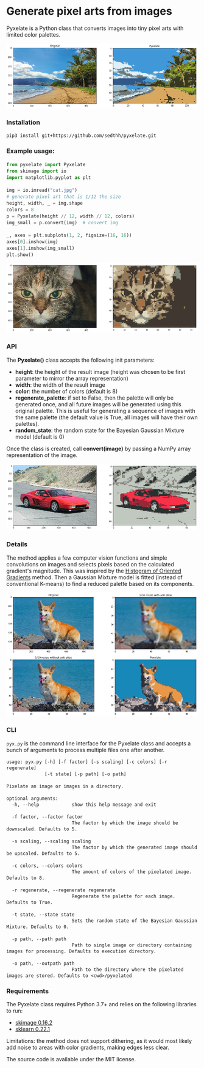 # Generate pixel arts from images
Pyxelate is a Python class that converts images into tiny pixel arts with limited color palettes.

![Definitely not cherry picking](examples/palm10.png)

### Installation

```
pip3 install git+https://github.com/sedthh/pyxelate.git
```

### Example usage:
```python
from pyxelate import Pyxelate
from skimage import io
import matplotlib.pyplot as plt

img = io.imread("cat.jpg")
# generate pixel art that is 1/12 the size
height, width, _ = img.shape 
colors = 8
p = Pyxelate(height // 12, width // 12, colors)
img_small = p.convert(img)  # convert img

_, axes = plt.subplots(1, 2, figsize=(16, 16))
axes[0].imshow(img)
axes[1].imshow(img_small)
plt.show()
``` 
![meow.exe](examples/cat2.png)

### API

The **Pyxelate()** class accepts the following init parameters:
- **height**: the height of the result image (height was chosen to be first parameter to mirror the array representation)
- **width**: the width of the result image
- **color**: the number of colors (default is 8)
- **regenerate_palette**: if set to False, then the palette will only be generated once, and all future images will be generated using this original palette. This is useful for generating a sequence of images with the same palette (the default value is True, all images will have their own palettes).
- **random_state**: the random state for the Bayesian Gaussian Mixture model (default is 0)

Once the class is created, call **convert(image)** by passing a NumPy array representation of the image.  

![Synthwave vibes](examples/f.png)

### Details

The method applies a few computer vision functions and simple convolutions on images and selects pixels based on the calculated gradient's magnitude. 
This was inspired by the [Histogram of Oriented Gradients](https://scikit-image.org/docs/dev/auto_examples/features_detection/plot_hog.html) method.
Then a Gaussian Mixture model is fitted (instead of conventional K-means) to find a reduced palette based on its components.

![Good boye resized](examples/corgi4.png)

### CLI

```pyx.py``` is the command line interface for the Pyxelate class and accepts a bunch of arguments to process multiple files one after another.

``` none
usage: pyx.py [-h] [-f factor] [-s scaling] [-c colors] [-r regenerate]
              [-t state] [-p path] [-o path]

Pixelate an image or images in a directory.

optional arguments:
  -h, --help            show this help message and exit
  
  -f factor, --factor factor
                        The factor by which the image should be downscaled. Defaults to 5.
  
  -s scaling, --scaling scaling
                        The factor by which the generated image should be upscaled. Defaults to 5.
  
  -c colors, --colors colors
                        The amount of colors of the pixelated image. Defaults to 8.
  
  -r regenerate, --regenerate regenerate
                        Regenerate the palette for each image. Defaults to True.
  
  -t state, --state state
                        Sets the random state of the Bayesian Gaussian Mixture. Defaults to 0.
  
  -p path, --path path  
                        Path to single image or directory containing images for processing. Defaults to execution directory.

  -o path, --outpath path
                        Path to the directory where the pixelated images are stored. Defaults to <cwd>/pyxelated
```


### Requirements

The Pyxelate class requires Python 3.7+ and relies on the following libraries to run:
- [skimage 0.16.2](https://scikit-image.org/)
- [sklearn 0.22.1](https://scikit-learn.org/stable/)

Limitations: the method does not support dithering, as it would most likely add noise to areas with color gradients, making edges less clear. 

The source code is available under the MIT license.
